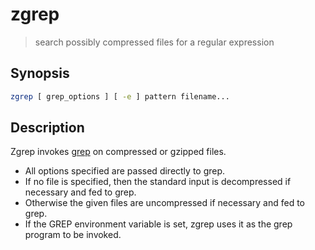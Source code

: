 # zgrep

> search possibly compressed files for a regular expression

## Synopsis

```bash
zgrep [ grep_options ] [ -e ] pattern filename...
```

## Description

Zgrep invokes [grep](/cmd/g/grep.md) on compressed or gzipped files.

- All options specified are passed directly to grep.
- If no file is specified, then the standard input is decompressed if necessary and fed to grep.
- Otherwise the given files are uncompressed if necessary and fed to grep.
- If the GREP environment variable is set, zgrep uses it as the grep program to be invoked.
